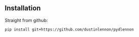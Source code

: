 

Installation
----

Straight from github:

```bash
pip install git+https://github.com/dustinlennon/pydlennon
```

